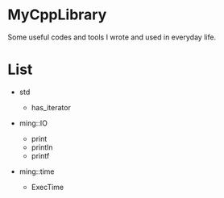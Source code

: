 # MyCppLibrary
Some useful codes and tools I wrote and used in everyday life.

# List
- std
  - has_iterator
  
- ming::IO
  - print
  - println
  - printf
  
- ming::time
  - ExecTime
